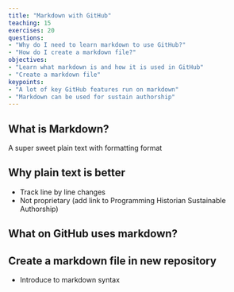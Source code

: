 ```yaml
---
title: "Markdown with GitHub"
teaching: 15
exercises: 20
questions:
- "Why do I need to learn markdown to use GitHub?"
- "How do I create a markdown file?"
objectives:
- "Learn what markdown is and how it is used in GitHub"
- "Create a markdown file"
keypoints:
- "A lot of key GitHub features run on markdown"
- "Markdown can be used for sustain authorship"
---
```


## What is Markdown?
A super sweet plain text with formatting format

## Why plain text is better

- Track line by line changes
- Not proprietary (add link to Programming Historian Sustainable Authorship)

## What on GitHub uses markdown?

## Create a markdown file in new repository
- Introduce to markdown syntax